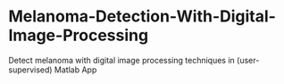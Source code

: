 # Melanoma-Detection-With-Digital-Image-Processing
Detect melanoma with digital image processing techniques in (user-supervised) Matlab App
